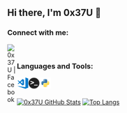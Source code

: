 ## Hi there, I'm 0x37U 👋
### Connect with me:
[<img align="left" alt="0x37U | Facebook" width="22px" src="https://cdn.jsdelivr.net/npm/simple-icons@v3/icons/facebook.svg" />][facebook]
<br/>
### Languages and Tools:
<img align="left" alt="Visual Studio Code" width="26px" src="https://raw.githubusercontent.com/github/explore/80688e429a7d4ef2fca1e82350fe8e3517d3494d/topics/visual-studio-code/visual-studio-code.png" />
<img align="left" alt="Terminal" width="26px" src="https://raw.githubusercontent.com/github/explore/80688e429a7d4ef2fca1e82350fe8e3517d3494d/topics/terminal/terminal.png" />
<img align="left" alt="Python" width="26px" src="https://raw.githubusercontent.com/github/explore/80688e429a7d4ef2fca1e82350fe8e3517d3494d/topics/python/python.png" />
<br/>
<br/>

[![0x37U GitHub Stats](https://github-readme-stats.vercel.app/api?username=0x37U&show_icons=true&hide_title=true&theme=dark)](https://github.com/0x37U)
[![Top Langs](https://github-readme-stats.vercel.app/api/top-langs/?username=0x37U&layout=compact&theme=dark)](https://github.com/0x37U)

[facebook]: https://www.facebook.com/Amr.v7
